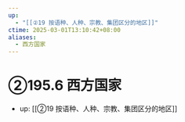 ```yaml
---
up:
  - "[[②19 按语种、人种、宗教、集团区分的地区]]"
ctime: 2025-03-01T13:10:42+08:00
aliases:
  - 西方国家
---
```


# ②195.6 西方国家

- up: [[②19 按语种、人种、宗教、集团区分的地区]]
